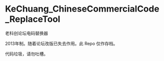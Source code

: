 # KeChuang_ChineseCommercialCode_ReplaceTool
老科创论坛电码替换器

2013年制。随着论坛改版已失去作用。此 Repo 仅作存档。

代码垃圾，请勿吐槽。
